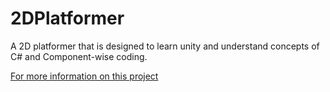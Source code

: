 # 2DPlatformer
A 2D platformer that is designed to learn unity and understand
concepts of C# and Component-wise coding.

[For more information on this project](https://ziaahsan.github.io/green-portals.html)
